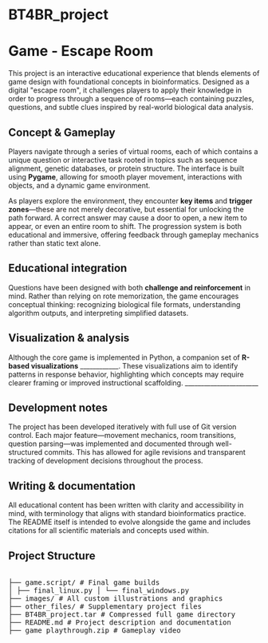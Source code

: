 # BT4BR_project

# Game - Escape Room

This project is an interactive educational experience that blends elements of game design with foundational concepts in bioinformatics. Designed as a digital "escape room", it challenges players to apply their knowledge in order to progress through a sequence of rooms—each containing puzzles, questions, and subtle clues inspired by real-world biological data analysis.

## Concept & Gameplay

Players navigate through a series of virtual rooms, each of which contains a unique question or interactive task rooted in topics such as sequence alignment, genetic databases, or protein structure. The interface is built using **Pygame**, allowing for smooth player movement, interactions with objects, and a dynamic game environment.

As players explore the environment, they encounter **key items** and **trigger zones**—these are not merely decorative, but essential for unlocking the path forward. A correct answer may cause a door to open, a new item to appear, or even an entire room to shift. The progression system is both educational and immersive, offering feedback through gameplay mechanics rather than static text alone.

## Educational integration

Questions have been designed with both **challenge and reinforcement** in mind. Rather than relying on rote memorization, the game encourages conceptual thinking: recognizing biological file formats, understanding algorithm outputs, and interpreting simplified datasets.

## Visualization & analysis

Although the core game is implemented in Python, a companion set of **R-based visualizations** ____________. These visualizations aim to identify patterns in response behavior, highlighting which concepts may require clearer framing or improved instructional scaffolding. _______________________

##  Development notes

The project has been developed iteratively with full use of Git version control. Each major feature—movement mechanics, room transitions, question parsing—was implemented and documented through well-structured commits. This has allowed for agile revisions and transparent tracking of development decisions throughout the process.

## Writing & documentation

All educational content has been written with clarity and accessibility in mind, with terminology that aligns with standard bioinformatics practice. The README itself is intended to evolve alongside the game and includes citations for all scientific materials and concepts used within.

## Project Structure

<pre> 
├── game.script/ # Final game builds 
│ ├── final_linux.py │ └── final_windows.py 
├── images/ # All custom illustrations and graphics 
├── other_files/ # Supplementary project files
├── BT4BR_project.tar # Compressed full game directory 
├── README.md # Project description and documentation 
├── game_playthrough.zip # Gameplay video </pre>
